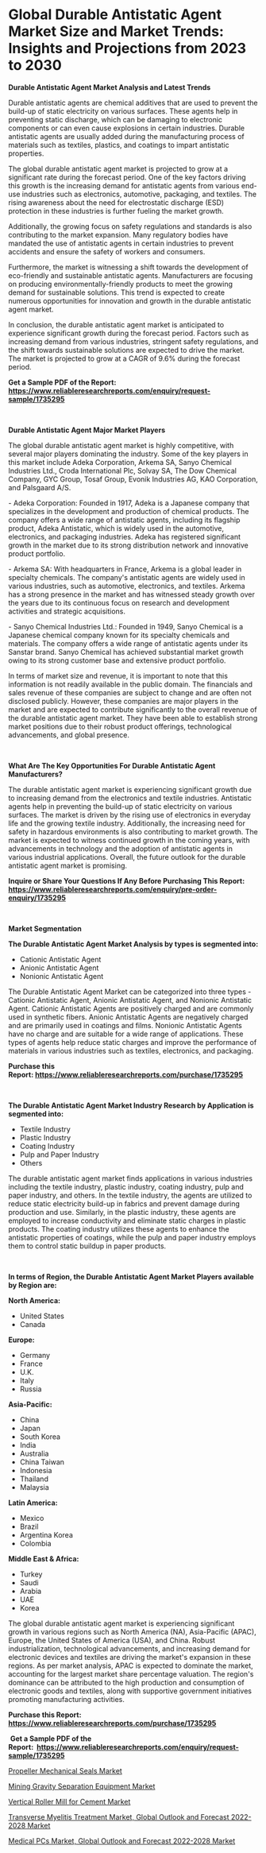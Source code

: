 <p><h1>Global Durable Antistatic Agent Market Size and Market Trends: Insights and Projections from 2023 to 2030</h1></p><p><strong>Durable Antistatic Agent Market Analysis and Latest Trends</strong></p>
<p><p>Durable antistatic agents are chemical additives that are used to prevent the build-up of static electricity on various surfaces. These agents help in preventing static discharge, which can be damaging to electronic components or can even cause explosions in certain industries. Durable antistatic agents are usually added during the manufacturing process of materials such as textiles, plastics, and coatings to impart antistatic properties.</p><p>The global durable antistatic agent market is projected to grow at a significant rate during the forecast period. One of the key factors driving this growth is the increasing demand for antistatic agents from various end-use industries such as electronics, automotive, packaging, and textiles. The rising awareness about the need for electrostatic discharge (ESD) protection in these industries is further fueling the market growth.</p><p>Additionally, the growing focus on safety regulations and standards is also contributing to the market expansion. Many regulatory bodies have mandated the use of antistatic agents in certain industries to prevent accidents and ensure the safety of workers and consumers.</p><p>Furthermore, the market is witnessing a shift towards the development of eco-friendly and sustainable antistatic agents. Manufacturers are focusing on producing environmentally-friendly products to meet the growing demand for sustainable solutions. This trend is expected to create numerous opportunities for innovation and growth in the durable antistatic agent market.</p><p>In conclusion, the durable antistatic agent market is anticipated to experience significant growth during the forecast period. Factors such as increasing demand from various industries, stringent safety regulations, and the shift towards sustainable solutions are expected to drive the market. The market is projected to grow at a CAGR of 9.6% during the forecast period.</p></p>
<p><strong>Get a Sample PDF of the Report:&nbsp; <a href="https://www.reliableresearchreports.com/enquiry/request-sample/1735295">https://www.reliableresearchreports.com/enquiry/request-sample/1735295</a></strong></p>
<p>&nbsp;</p>
<p><strong>Durable Antistatic Agent Major Market Players</strong></p>
<p><p>The global durable antistatic agent market is highly competitive, with several major players dominating the industry. Some of the key players in this market include Adeka Corporation, Arkema SA, Sanyo Chemical Industries Ltd., Croda International Plc, Solvay SA, The Dow Chemical Company, GYC Group, Tosaf Group, Evonik Industries AG, KAO Corporation, and Palsgaard A/S. </p><p>- Adeka Corporation: Founded in 1917, Adeka is a Japanese company that specializes in the development and production of chemical products. The company offers a wide range of antistatic agents, including its flagship product, Adeka Antistatic, which is widely used in the automotive, electronics, and packaging industries. Adeka has registered significant growth in the market due to its strong distribution network and innovative product portfolio.</p><p>- Arkema SA: With headquarters in France, Arkema is a global leader in specialty chemicals. The company's antistatic agents are widely used in various industries, such as automotive, electronics, and textiles. Arkema has a strong presence in the market and has witnessed steady growth over the years due to its continuous focus on research and development activities and strategic acquisitions.</p><p>- Sanyo Chemical Industries Ltd.: Founded in 1949, Sanyo Chemical is a Japanese chemical company known for its specialty chemicals and materials. The company offers a wide range of antistatic agents under its Sanstar brand. Sanyo Chemical has achieved substantial market growth owing to its strong customer base and extensive product portfolio.</p><p>In terms of market size and revenue, it is important to note that this information is not readily available in the public domain. The financials and sales revenue of these companies are subject to change and are often not disclosed publicly. However, these companies are major players in the market and are expected to contribute significantly to the overall revenue of the durable antistatic agent market. They have been able to establish strong market positions due to their robust product offerings, technological advancements, and global presence.</p></p>
<p>&nbsp;</p>
<p><strong>What Are The Key Opportunities For Durable Antistatic Agent Manufacturers?</strong></p>
<p><p>The durable antistatic agent market is experiencing significant growth due to increasing demand from the electronics and textile industries. Antistatic agents help in preventing the build-up of static electricity on various surfaces. The market is driven by the rising use of electronics in everyday life and the growing textile industry. Additionally, the increasing need for safety in hazardous environments is also contributing to market growth. The market is expected to witness continued growth in the coming years, with advancements in technology and the adoption of antistatic agents in various industrial applications. Overall, the future outlook for the durable antistatic agent market is promising.</p></p>
<p><strong>Inquire or Share Your Questions If Any Before Purchasing This Report: <a href="https://www.reliableresearchreports.com/enquiry/pre-order-enquiry/1735295">https://www.reliableresearchreports.com/enquiry/pre-order-enquiry/1735295</a></strong></p>
<p>&nbsp;</p>
<p><strong>Market Segmentation</strong></p>
<p><strong>The Durable Antistatic Agent Market Analysis by types is segmented into:</strong></p>
<p><ul><li>Cationic Antistatic Agent</li><li>Anionic Antistatic Agent</li><li>Nonionic Antistatic Agent</li></ul></p>
<p><p>The Durable Antistatic Agent Market can be categorized into three types - Cationic Antistatic Agent, Anionic Antistatic Agent, and Nonionic Antistatic Agent. Cationic Antistatic Agents are positively charged and are commonly used in synthetic fibers. Anionic Antistatic Agents are negatively charged and are primarily used in coatings and films. Nonionic Antistatic Agents have no charge and are suitable for a wide range of applications. These types of agents help reduce static charges and improve the performance of materials in various industries such as textiles, electronics, and packaging.</p></p>
<p><strong>Purchase this Report:&nbsp;<a href="https://www.reliableresearchreports.com/purchase/1735295">https://www.reliableresearchreports.com/purchase/1735295</a></strong></p>
<p>&nbsp;</p>
<p><strong>The Durable Antistatic Agent Market Industry Research by Application is segmented into:</strong></p>
<p><ul><li>Textile Industry</li><li>Plastic Industry</li><li>Coating Industry</li><li>Pulp and Paper Industry</li><li>Others</li></ul></p>
<p><p>The durable antistatic agent market finds applications in various industries including the textile industry, plastic industry, coating industry, pulp and paper industry, and others. In the textile industry, the agents are utilized to reduce static electricity build-up in fabrics and prevent damage during production and use. Similarly, in the plastic industry, these agents are employed to increase conductivity and eliminate static charges in plastic products. The coating industry utilizes these agents to enhance the antistatic properties of coatings, while the pulp and paper industry employs them to control static buildup in paper products.</p></p>
<p>&nbsp;</p>
<p><strong>In terms of Region, the Durable Antistatic Agent Market Players available by Region are:</strong></p>
<p>
    <p> <strong> North America: </strong>
        <ul>
            <li>United States</li>
            <li>Canada</li>
        </ul>
        </p> 
    <p> <strong> Europe: </strong>
        <ul>
            <li>Germany</li>
            <li>France</li>
            <li>U.K.</li>
            <li>Italy</li>
            <li>Russia</li>
        </ul>
        </p> 
    <p> <strong> Asia-Pacific: </strong>
        <ul>
            <li>China</li>
            <li>Japan</li>
            <li>South Korea</li>
            <li>India</li>
            <li>Australia</li>
            <li>China Taiwan</li>
            <li>Indonesia</li>
            <li>Thailand</li>
            <li>Malaysia</li>
        </ul>
        </p> 
    <p> <strong> Latin America: </strong>
        <ul>
            <li>Mexico</li>
            <li>Brazil</li>
            <li>Argentina Korea</li>
            <li>Colombia</li>
        </ul>
        </p> 
    <p> <strong> Middle East & Africa: </strong>
        <ul>
            <li>Turkey</li>
            <li>Saudi</li>
            <li>Arabia</li>
            <li>UAE</li>
            <li>Korea</li>
        </ul>
    </p>
    </p>
<p><p>The global durable antistatic agent market is experiencing significant growth in various regions such as North America (NA), Asia-Pacific (APAC), Europe, the United States of America (USA), and China. Robust industrialization, technological advancements, and increasing demand for electronic devices and textiles are driving the market's expansion in these regions. As per market analysis, APAC is expected to dominate the market, accounting for the largest market share percentage valuation. The region's dominance can be attributed to the high production and consumption of electronic goods and textiles, along with supportive government initiatives promoting manufacturing activities.</p></p>
<p><strong>Purchase this Report: <a href="https://www.reliableresearchreports.com/purchase/1735295">https://www.reliableresearchreports.com/purchase/1735295</a></strong></p>
<p>&nbsp;<strong>Get a Sample PDF of the Report:&nbsp;&nbsp;<a href="https://www.reliableresearchreports.com/enquiry/request-sample/1735295">https://www.reliableresearchreports.com/enquiry/request-sample/1735295</a></strong></p>
<p><strong></strong></p>
<p><p><a href="https://www.linkedin.com/pulse/propeller-mechanical-seals-market-insights-players-forecast/">Propeller Mechanical Seals Market</a></p><p><a href="https://www.linkedin.com/pulse/mining-gravity-separation-equipment-market-size-share-amp/">Mining Gravity Separation Equipment Market</a></p><p><a href="https://www.linkedin.com/pulse/vertical-roller-mill-cement-market-research-report-unlocks/">Vertical Roller Mill for Cement Market</a></p><p><a href="https://medium.com/@sight.lens.slot/transverse-myelitis-treatment-market-global-outlook-and-forecast-2022-2028-market-research-report-79ea975119ed">Transverse Myelitis Treatment Market, Global Outlook and Forecast 2022-2028 Market</a></p><p><a href="https://medium.com/@favor.look.seal/decoding-medical-pcs-market-global-outlook-and-forecast-2022-2028-market-metrics-market-share-0e39ac2c640b">Medical PCs Market, Global Outlook and Forecast 2022-2028 Market</a></p></p>